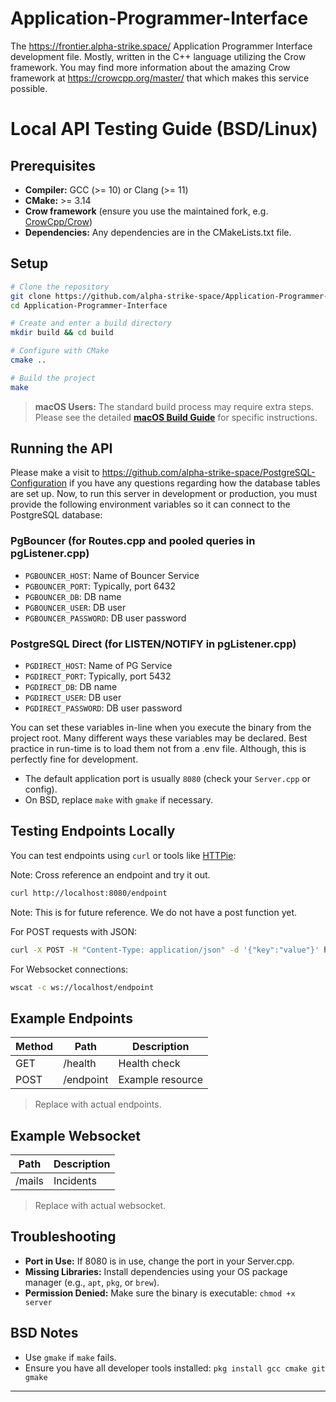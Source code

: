 # Application-Programmer-Interface
The https://frontier.alpha-strike.space/ Application Programmer Interface development file. Mostly, written in the C++ language utilizing the Crow framework. You may find more information about the amazing Crow framework at https://crowcpp.org/master/ that which makes this service possible. 

# Local API Testing Guide (BSD/Linux)

## Prerequisites

- **Compiler:** GCC (>= 10) or Clang (>= 11)
- **CMake:** >= 3.14
- **Crow framework** (ensure you use the maintained fork, e.g. [CrowCpp/Crow](https://github.com/CrowCpp/Crow))
- **Dependencies:** Any dependencies are in the CMakeLists.txt file.

## Setup

```sh
# Clone the repository
git clone https://github.com/alpha-strike-space/Application-Programmer-Interface.git
cd Application-Programmer-Interface

# Create and enter a build directory
mkdir build && cd build

# Configure with CMake
cmake ..

# Build the project
make
```

> **macOS Users:** The standard build process may require extra steps. Please see the detailed **[macOS Build Guide](BUILD_MACOS.md)** for specific instructions.

## Running the API

Please make a visit to https://github.com/alpha-strike-space/PostgreSQL-Configuration if you have any questions regarding how the database tables are set up. Now, to run this server in development or production, you must provide the following environment variables so it can connect to the PostgreSQL database:

### PgBouncer (for Routes.cpp and pooled queries in pgListener.cpp)
- `PGBOUNCER_HOST`: Name of Bouncer Service
- `PGBOUNCER_PORT`: Typically, port 6432
- `PGBOUNCER_DB`: DB name
- `PGBOUNCER_USER`: DB user
- `PGBOUNCER_PASSWORD`: DB user password
  
### PostgreSQL Direct (for LISTEN/NOTIFY in pgListener.cpp)
- `PGDIRECT_HOST`: Name of PG Service
- `PGDIRECT_PORT`: Typically, port 5432
- `PGDIRECT_DB`: DB name
- `PGDIRECT_USER`: DB user
- `PGDIRECT_PASSWORD`: DB user password

You can set these variables in-line when you execute the binary from the project root. Many different ways these variables may be declared. Best practice in run-time is to load them not from a .env file. Although, this is perfectly fine for development.

- The default application port is usually `8080` (check your `Server.cpp` or config).
- On BSD, replace `make` with `gmake` if necessary.

## Testing Endpoints Locally

You can test endpoints using `curl` or tools like [HTTPie](https://httpie.io/):

Note: Cross reference an endpoint and try it out.

```sh
curl http://localhost:8080/endpoint
```

Note: This is for future reference. We do not have a post function yet.

For POST requests with JSON:
```sh
curl -X POST -H "Content-Type: application/json" -d '{"key":"value"}' http://localhost:8080/endpoint
```

For Websocket connections:
```sh
wscat -c ws://localhost/endpoint
```

## Example Endpoints

| Method | Path                | Description        |
|--------|---------------------|--------------------|
| GET    | /health             | Health check       |
| POST   | /endpoint           | Example resource   |

> Replace with actual endpoints.

## Example Websocket

| Path                | Description        |
|---------------------|--------------------|
| /mails              | Incidents          |

> Replace with actual websocket.

## Troubleshooting

- **Port in Use:** If 8080 is in use, change the port in your Server.cpp.
- **Missing Libraries:** Install dependencies using your OS package manager (e.g., `apt`, `pkg`, or `brew`).
- **Permission Denied:** Make sure the binary is executable: `chmod +x server`

## BSD Notes

- Use `gmake` if `make` fails.
- Ensure you have all developer tools installed: `pkg install gcc cmake git gmake`

---
